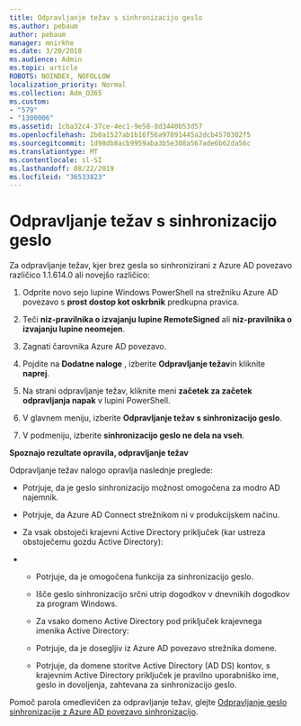 ```yaml
---
title: Odpravljanje težav s sinhronizacijo geslo
ms.author: pebaum
author: pebaum
manager: mnirkhe
ms.date: 3/20/2018
ms.audience: Admin
ms.topic: article
ROBOTS: NOINDEX, NOFOLLOW
localization_priority: Normal
ms.collection: Adm_O365
ms.custom:
- "579"
- "1300006"
ms.assetid: 1cba32c4-37ce-4ec1-9e58-8d3440b53d57
ms.openlocfilehash: 2b0a1527ab1b16f56a97891445a2dcb4570302f5
ms.sourcegitcommit: 1d98db8acb9959aba3b5e308a567ade6b62da56c
ms.translationtype: MT
ms.contentlocale: sl-SI
ms.lasthandoff: 08/22/2019
ms.locfileid: "36533823"
---
```

# <a name="troubleshoot-password-synchronization"></a>Odpravljanje težav s sinhronizacijo geslo

Za odpravljanje težav, kjer brez gesla so sinhronizirani z Azure AD povezavo različico 1.1.614.0 ali novejšo različico:
  
1. Odprite novo sejo lupine Windows PowerShell na strežniku Azure AD povezavo s **prost dostop kot oskrbnik** predkupna pravica.

2. Teči **niz-pravilnika o izvajanju lupine RemoteSigned** ali **niz-pravilnika o izvajanju lupine neomejen**.

3. Zagnati čarovnika Azure AD povezavo.

4. Pojdite na **Dodatne naloge** , izberite **Odpravljanje težav**in kliknite **naprej**.

5. Na strani odpravljanje težav, kliknite meni **začetek za začetek odpravljanja napak** v lupini PowerShell.

6. V glavnem meniju, izberite **Odpravljanje težav s sinhronizacijo geslo**.

7. V podmeniju, izberite **sinhronizacijo geslo ne dela na vseh**.

**Spoznajo rezultate opravila, odpravljanje težav**
  
Odpravljanje težav nalogo opravlja naslednje preglede:
  
- Potrjuje, da je geslo sinhronizacijo možnost omogočena za modro AD najemnik.

- Potrjuje, da Azure AD Connect strežnikom ni v produkcijskem načinu.

- Za vsak obstoječi krajevni Active Directory priključek (kar ustreza obstoječemu gozdu Active Directory):

- 
  - Potrjuje, da je omogočena funkcija za sinhronizacijo geslo.

  - Išče geslo sinhronizacijo srčni utrip dogodkov v dnevnikih dogodkov za program Windows.

  - Za vsako domeno Active Directory pod priključek krajevnega imenika Active Directory:

  - Potrjuje, da je dosegljiv iz Azure AD povezavo strežnika domene.

  - Potrjuje, da domene storitve Active Directory (AD DS) kontov, s krajevnim Active Directory priključek je pravilno uporabniško ime, geslo in dovoljenja, zahtevana za sinhronizacijo geslo.

Pomoč parola omedlevičen za odpravljanje težav, glejte [Odpravljanje geslo sinhronizacije z Azure AD povezavo sinhronizacijo](https://docs.microsoft.com/azure/active-directory/connect/active-directory-aadconnectsync-troubleshoot-password-synchronization).
  